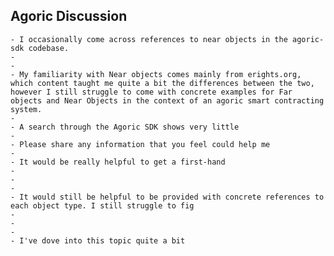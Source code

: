 ## Agoric Discussion
	- I occasionally come across references to near objects in the agoric-sdk codebase.
	-
	-
	- My familiarity with Near objects comes mainly from erights.org, which content taught me quite a bit the differences between the two, however I still struggle to come with concrete examples for Far objects and Near Objects in the context of an agoric smart contracting system.
	-
	- A search through the Agoric SDK shows very little
	-
	- Please share any information that you feel could help me
	-
	- It would be really helpful to get a first-hand
	-
	-
	-
	- It would still be helpful to be provided with concrete references to each object type. I still struggle to fig
	-
	-
	-
	- I've dove into this topic quite a bit